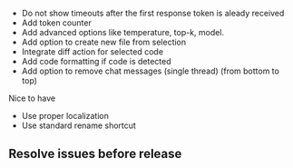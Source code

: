 - Do not show timeouts after the first response token is aleady received
- Add token counter
- Add advanced options like temperature, top-k, model.
- Add option to create new file from selection
- Integrate diff action for selected code
- Add code formatting if code is detected
- Add option to remove chat messages (single thread) (from bottom to top)

Nice to have
- Use proper localization
- Use standard rename shortcut

## Resolve issues before release

